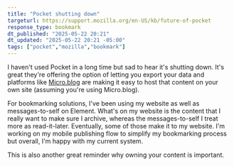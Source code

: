 ```yaml
---
title: "Pocket shutting down"
targeturl: https://support.mozilla.org/en-US/kb/future-of-pocket
response_type: bookmark
dt_published: "2025-05-22 20:21"
dt_updated: "2025-05-22 20:21 -05:00"
tags: ["pocket","mozilla","bookmark"]
---
```


I haven't used Pocket in a long time but sad to hear it's shutting down. It's great they're offering the option of letting you export your data and platforms like [Micro.blog](https://www.manton.org/2025/05/22/with-pocket-shutting-down-ive.html) are making it easy to host that content on your own site (assuming you're using Micro.blog).

For bookmarking solutions, I've been using my website as well as messages-to-self on Element. What's on my website is the content that I really want to make sure I archive, whereas the messages-to-self I treat more as read-it-later. Eventually, some of those make it to my website. I'm working on my mobile publishing flow to simplify my bookmarking process but overall, I'm happy with my current system. 

This is also another great reminder why owning your content is important.